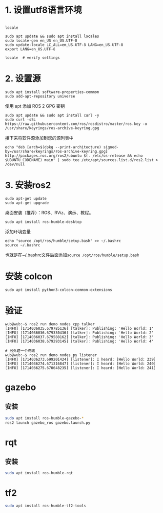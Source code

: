 
# 1. 设置utf8语言环境

```shell

```

```shell
locale  

sudo apt update && sudo apt install locales
sudo locale-gen en_US en_US.UTF-8
sudo update-locale LC_ALL=en_US.UTF-8 LANG=en_US.UTF-8
export LANG=en_US.UTF-8

locale  # verify settings
```


# 2. 设置源

```shell
sudo apt install software-properties-common
sudo add-apt-repository universe
```

使用 apt 添加 ROS 2 GPG 密钥

```shell
sudo apt update && sudo apt install curl -y
sudo curl -sSL https://raw.githubusercontent.com/ros/rosdistro/master/ros.key -o /usr/share/keyrings/ros-archive-keyring.gpg
```

接下来将软件源添加到您的源列表中

```shell
echo "deb [arch=$(dpkg --print-architecture) signed-by=/usr/share/keyrings/ros-archive-keyring.gpg] http://packages.ros.org/ros2/ubuntu $(. /etc/os-release && echo $UBUNTU_CODENAME) main" | sudo tee /etc/apt/sources.list.d/ros2.list > /dev/null
```

# 3. 安装ros2

```shell
sudo apt-get update
sudo apt-get upgrade
```

桌面安装（推荐）：ROS、RViz、演示、教程。

```shell
sudo apt install ros-humble-desktop
```

添加环境变量

```shell
echo "source /opt/ros/humble/setup.bash" >> ~/.bashrc
source ~/.bashrc
```
也就是在~/.bashrc文件后面添加`source /opt/ros/humble/setup.bash`

# 安装 colcon

```shell
sudo apt install python3-colcon-common-extensions
```

# 验证

```shell
wub@wub:~$ ros2 run demo_nodes_cpp talker
[INFO] [1714036035.679785136] [talker]: Publishing: 'Hello World: 1'
[INFO] [1714036036.679330436] [talker]: Publishing: 'Hello World: 2'
[INFO] [1714036037.679588162] [talker]: Publishing: 'Hello World: 3'
[INFO] [1714036038.679293145] [talker]: Publishing: 'Hello World: 4'

# 另外建一个终端
wub@wub:~$ ros2 run demo_nodes_py listener
[INFO] [1714036273.699201424] [listener]: I heard: [Hello World: 239]
[INFO] [1714036274.671316847] [listener]: I heard: [Hello World: 240]
[INFO] [1714036275.670648235] [listener]: I heard: [Hello World: 241]

```


# gazebo

## 安装


```bash
sudo apt install ros-humble-gazebo-*
ros2 launch gazebo_ros gazebo.launch.py
```


# rqt

## 安装

```bash
sudo apt install ros-humble-rqt
```

# tf2

```bash
sudo apt install ros-humble-tf2-tools
```






